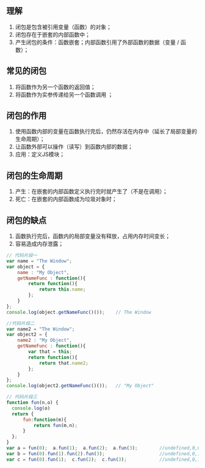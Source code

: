 ## 理解

1. 闭包是包含被引用变量（函数）的对象；
2. 闭包存在于嵌套的内部函数中；
3. 产生闭包的条件：函数嵌套；内部函数引用了外部函数的数据（变量 / 函数）；

## 常见的闭包

1. 将函数作为另一个函数的返回值；
2. 将函数作为实参传递给另一个函数调用 ；

## 闭包的作用

1. 使用函数内部的变量在函数执行完后，仍然存活在内存中（延长了局部变量的生命周期）；
2. 让函数外部可以操作（读写）到函数内部的数据；
3. 应用：定义JS模块；

## 闭包的生命周期

1. 产生：在嵌套的内部函数定义执行完时就产生了（不是在调用）；
2. 死亡：在嵌套的内部函数成为垃圾对象时；

## 闭包的缺点

1. 函数执行完后，函数内的局部变量没有释放，占用内存时间变长；
2. 容易造成内存泄露；

```javascript
// 代码片段一
var name = "The Window";
var object = {
    name : "My Object",
    getNameFunc : function(){
        return function(){
            return this.name;
        };
    }
};
console.log(object.getNameFunc()()); 	// The Window

//代码片段二
var name2 = "The Window";
var object2 = {
    name2 : "My Object",
    getNameFunc : function(){
        var that = this;
        return function(){
            return that.name2;
        };
    }
};
console.log(object2.getNameFunc()()); 	// "My Object"

// 代码片段三
function fun(n,o) {
  console.log(o)
  return {
      fun:function(m){
          return fun(m,n);
      }
  };
}
var a = fun(0);  a.fun(1);  a.fun(2);  a.fun(3);		//undefined,0,0,0
var b = fun(0).fun(1).fun(2).fun(3);					//undefined,0,1,2
var c = fun(0).fun(1);  c.fun(2);  c.fun(3);			//undefined,0,1,1
```